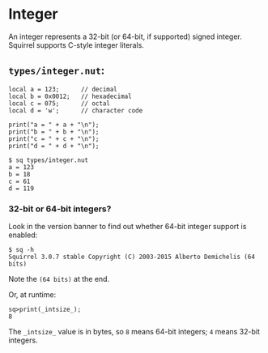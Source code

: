 # Integer

An integer represents a 32-bit (or 64-bit, if supported) signed integer. Squirrel supports C-style integer literals.

## `types/integer.nut`:

[//]: # (sq types/integer.nut)

```
local a = 123;      // decimal
local b = 0x0012;   // hexadecimal
local c = 075;      // octal
local d = 'w';      // character code

print("a = " + a + "\n");
print("b = " + b + "\n");
print("c = " + c + "\n");
print("d = " + d + "\n");
```

```
$ sq types/integer.nut
a = 123
b = 18
c = 61
d = 119
```

[//]: # (END)

### 32-bit or 64-bit integers?

Look in the version banner to find out whether 64-bit integer support is enabled:

```
$ sq -h
Squirrel 3.0.7 stable Copyright (C) 2003-2015 Alberto Demichelis (64 bits)
```

Note the `(64 bits)` at the end.

Or, at runtime:

```
sq>print(_intsize_);
8
```

The `_intsize_` value is in bytes, so `8` means 64-bit integers; `4` means 32-bit integers.
